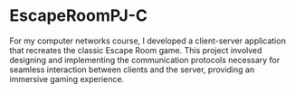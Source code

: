# EscapeRoomPJ-C

For my computer networks course, I developed a client-server application that recreates the classic Escape Room game. This project involved designing and implementing the communication protocols necessary for seamless interaction between clients and the server, providing an immersive gaming experience.
